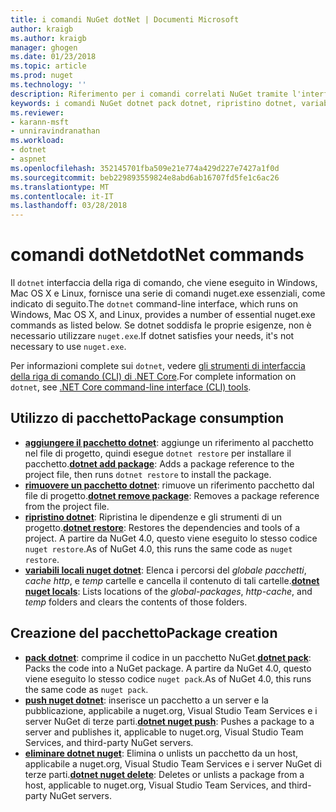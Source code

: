 ```yaml
---
title: i comandi NuGet dotNet | Documenti Microsoft
author: kraigb
ms.author: kraigb
manager: ghogen
ms.date: 01/23/2018
ms.topic: article
ms.prod: nuget
ms.technology: ''
description: Riferimento per i comandi correlati NuGet tramite l'interfaccia della riga di comando dotnet breve.
keywords: i comandi NuGet dotnet pack dotnet, ripristino dotnet, variabili locali nuget dotnet, dotnet nuget push, dotnet nuget delete
ms.reviewer:
- karann-msft
- unniravindranathan
ms.workload:
- dotnet
- aspnet
ms.openlocfilehash: 352145701fba509e21e774a429d227e7427a1f0d
ms.sourcegitcommit: beb229893559824e8abd6ab16707fd5fe1c6ac26
ms.translationtype: MT
ms.contentlocale: it-IT
ms.lasthandoff: 03/28/2018
---
```

# <a name="dotnet-commands"></a><span data-ttu-id="de273-104">comandi dotNet</span><span class="sxs-lookup"><span data-stu-id="de273-104">dotNet commands</span></span>

<span data-ttu-id="de273-105">Il `dotnet` interfaccia della riga di comando, che viene eseguito in Windows, Mac OS X e Linux, fornisce una serie di comandi nuget.exe essenziali, come indicato di seguito.</span><span class="sxs-lookup"><span data-stu-id="de273-105">The `dotnet` command-line interface, which runs on Windows, Mac OS X, and Linux, provides a number of essential nuget.exe commands as listed below.</span></span> <span data-ttu-id="de273-106">Se dotnet soddisfa le proprie esigenze, non è necessario utilizzare `nuget.exe`.</span><span class="sxs-lookup"><span data-stu-id="de273-106">If dotnet satisfies your needs, it's not necessary to use `nuget.exe`.</span></span>

<span data-ttu-id="de273-107">Per informazioni complete sui `dotnet`, vedere [gli strumenti di interfaccia della riga di comando (CLI) di .NET Core](/dotnet/core/tools/?tabs=netcore2x).</span><span class="sxs-lookup"><span data-stu-id="de273-107">For complete information on `dotnet`, see [.NET Core command-line interface (CLI) tools](/dotnet/core/tools/?tabs=netcore2x).</span></span>

## <a name="package-consumption"></a><span data-ttu-id="de273-108">Utilizzo di pacchetto</span><span class="sxs-lookup"><span data-stu-id="de273-108">Package consumption</span></span>

- <span data-ttu-id="de273-109">[**aggiungere il pacchetto dotnet**](/dotnet/core/tools/dotnet-add-package): aggiunge un riferimento al pacchetto nel file di progetto, quindi esegue `dotnet restore` per installare il pacchetto.</span><span class="sxs-lookup"><span data-stu-id="de273-109">[**dotnet add package**](/dotnet/core/tools/dotnet-add-package): Adds a package reference to the project file, then runs `dotnet restore` to install the package.</span></span>
- <span data-ttu-id="de273-110">[**rimuovere un pacchetto dotnet**](/dotnet/core/tools/dotnet-remove-package): rimuove un riferimento pacchetto dal file di progetto.</span><span class="sxs-lookup"><span data-stu-id="de273-110">[**dotnet remove package**](/dotnet/core/tools/dotnet-remove-package): Removes a package reference from the project file.</span></span>
- <span data-ttu-id="de273-111">[**ripristino dotnet**](/dotnet/core/tools/dotnet-restore?tabs=netcore2x): Ripristina le dipendenze e gli strumenti di un progetto.</span><span class="sxs-lookup"><span data-stu-id="de273-111">[**dotnet restore**](/dotnet/core/tools/dotnet-restore?tabs=netcore2x): Restores the dependencies and tools of a project.</span></span> <span data-ttu-id="de273-112">A partire da NuGet 4.0, questo viene eseguito lo stesso codice `nuget restore`.</span><span class="sxs-lookup"><span data-stu-id="de273-112">As of NuGet 4.0, this runs the same code as `nuget restore`.</span></span>
- <span data-ttu-id="de273-113">[**variabili locali nuget dotnet**](/dotnet/core/tools/dotnet-nuget-locals): Elenca i percorsi del *globale pacchetti*, *cache http*, e *temp* cartelle e cancella il contenuto di tali cartelle.</span><span class="sxs-lookup"><span data-stu-id="de273-113">[**dotnet nuget locals**](/dotnet/core/tools/dotnet-nuget-locals): Lists locations of the *global-packages*, *http-cache*, and *temp* folders and clears the contents of those folders.</span></span>

## <a name="package-creation"></a><span data-ttu-id="de273-114">Creazione del pacchetto</span><span class="sxs-lookup"><span data-stu-id="de273-114">Package creation</span></span>

- <span data-ttu-id="de273-115">[**pack dotnet**](/dotnet/core/tools/dotnet-pack?tabs=netcore2x): comprime il codice in un pacchetto NuGet.</span><span class="sxs-lookup"><span data-stu-id="de273-115">[**dotnet pack**](/dotnet/core/tools/dotnet-pack?tabs=netcore2x): Packs the code into a NuGet package.</span></span> <span data-ttu-id="de273-116">A partire da NuGet 4.0, questo viene eseguito lo stesso codice `nuget pack`.</span><span class="sxs-lookup"><span data-stu-id="de273-116">As of NuGet 4.0, this runs the same code as `nuget pack`.</span></span>
- <span data-ttu-id="de273-117">[**push nuget dotnet**](/dotnet/core/tools/dotnet-nuget-push): inserisce un pacchetto a un server e la pubblicazione, applicabile a nuget.org, Visual Studio Team Services e i server NuGet di terze parti.</span><span class="sxs-lookup"><span data-stu-id="de273-117">[**dotnet nuget push**](/dotnet/core/tools/dotnet-nuget-push): Pushes a package to a server and publishes it, applicable to nuget.org, Visual Studio Team Services, and third-party NuGet servers.</span></span>
- <span data-ttu-id="de273-118">[**eliminare dotnet nuget**](/dotnet/core/tools/dotnet-nuget-delete): Elimina o unlists un pacchetto da un host, applicabile a nuget.org, Visual Studio Team Services e i server NuGet di terze parti.</span><span class="sxs-lookup"><span data-stu-id="de273-118">[**dotnet nuget delete**](/dotnet/core/tools/dotnet-nuget-delete): Deletes or unlists a package from a host, applicable to nuget.org, Visual Studio Team Services, and third-party NuGet servers.</span></span>
